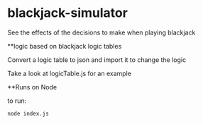 # blackjack-simulator
See the effects of the decisions to make when playing blackjack

**logic based on blackjack logic tables

Convert a logic table to json and import it to change the logic

Take a look at logicTable.js for an example

**Runs on Node

to run:
```
node index.js
```

